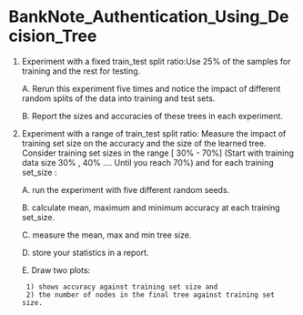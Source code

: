 # BankNote_Authentication_Using_Decision_Tree
1. Experiment with a fixed train_test split ratio:Use 25% of the samples for
training and the rest for testing.

    A.	Rerun this experiment five times and notice the impact of different random splits of the data into training and test sets.
   
   B.	Report the sizes and accuracies of these trees in each experiment.


2. Experiment with a range of train_test split ratio: Measure the impact of
training set size on the accuracy and the size of the learned tree.
Consider training set sizes in the range [ 30% - 70%] (Start with training
data size 30% , 40% .... Until you reach 70%) and for each training
set_size :

    A. run the experiment with five different random seeds.

    B. calculate mean, maximum and minimum accuracy at each training set_size.

    C. measure the mean, max and min tree size.

    D. store your statistics in a report.

    E. Draw two plots: 

        1) shows accuracy against training set size and 
        2) the number of nodes in the final tree against training set size.
